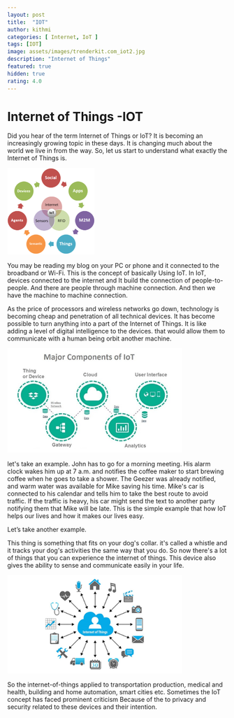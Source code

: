```yaml
---
layout: post
title:  "IOT"
author: kithmi
categories: [ Internet, IoT ]
tags: [IOT]
image: assets/images/trenderkit.com_iot2.jpg
description: "Internet of Things"
featured: true
hidden: true
rating: 4.0
---
```


# Internet of Things -IOT


Did you hear of the term Internet of Things or IoT? It is becoming an increasingly growing topic in these days. It is changing much about the world we live in from the way.  So, let us start to understand what exactly the Internet of Things is.

<img src="/assets/images/trenderkit.com_iot1.png" width="200px">


You may be reading my blog on your PC or phone and it connected to the broadband or Wi-Fi. This is the concept of basically Using IoT. In IoT, devices connected to the internet and It build the connection of people-to-people. And there are people through machine connection. And then we have the machine to machine connection.

As the price of processors and wireless networks go down, technology is becoming cheap and penetration of all technical devices. It has become possible to turn anything into a part of the Internet of Things. It is like adding a level of digital intelligence to the devices. that would allow them to communicate with a human being orbit another machine.

<img src="/assets/images/trenderkit.com_iot3.jpg" width="400px">


let's take an example. John has to go for a morning meeting. His alarm clock wakes him up at 7 a.m. and notifies the coffee maker to start brewing coffee when he goes to take a shower.
The Geezer was already notified, and warm water was available for Mike saving his time. Mike's car is connected to his calendar and tells him to take the best route to avoid traffic. If the traffic is heavy, his car might send the text to another party notifying them that Mike will be late. This is the simple example that how IoT helps our lives and how it makes our lives easy.

 Let’s take another example.

This thing is something that fits on your dog's collar. it's called a whistle and it tracks your dog's activities the same way that you do. So now there's a lot of things that you can experience the internet of things. This device also gives the ability to sense and communicate easily in your life. 

<img src="/assets/images/trenderkit.com_iot4.png" width="400px">


So the internet-of-things applied to transportation production, medical and health, building and home automation, smart cities etc. Sometimes the IoT concept has faced prominent criticism Because of the to privacy and security related to these devices and their intention.